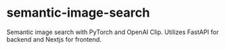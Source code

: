 # semantic-image-search
Semantic image search with PyTorch and OpenAI Clip. Utilizes FastAPI for backend and Nextjs for frontend.
